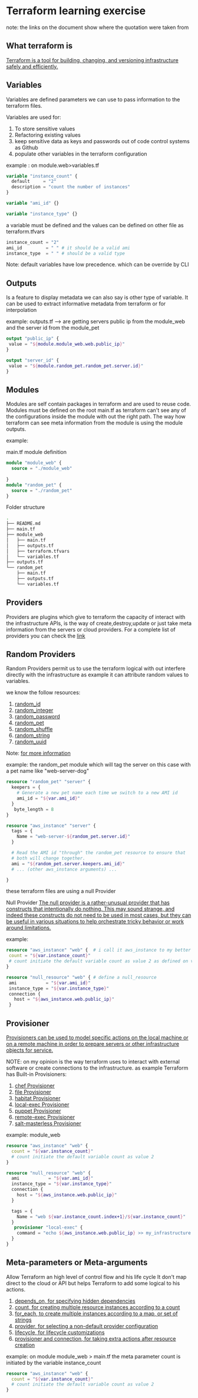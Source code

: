 # Terraform learning exercise

 note: the links on the document show where the quotation were taken from

## What terraform is

[Terraform is a tool for building, changing, and versioning infrastructure safely and efficiently.](https://www.terraform.io/intro/index.html)

## Variables

Variables are defined parameters we can use to pass information to the terraform files.

Variables are used for:

  1) To store sensitive values
  2) Refactoring existing values
  3) keep sensitive data as keys and passwords out of code control systems as Github
  4) populate other variables in the terraform configuration

example :
on module.web>variables.tf

```terraform
variable "instance_count" {
  default     = "2"
  description = "count the number of instances"
}

variable "ami_id" {}

variable "instance_type" {}
```

a variable must be defined and the values can be defined on other file as terraform.tfvars

```terraform
instance_count = "2"
ami_id         = " " # it should be a valid ami
instance_type  = " " # should be a valid type
```

Note: default variables have low precedence. which can be override by CLI

## Outputs

Is a feature to display metadata we can also say is other type of variable. It can be used to extract informative metadata from terraform or for interpolation

example:
 outputs.tf --> are getting servers public ip from the module_web and the server id from the module_pet

 ```terraform
 output "public_ip" {
  value = "${module.module_web.web.public_ip}"
}

output "server_id" {
  value = "${module.random_pet.random_pet.server.id}"
}

 ```

## Modules

Modules are self contain packages in terraform and are used to reuse code.
Modules must be defined on the root main.tf as terraform can't see any of the configurations inside the module with out the right path.
The way how terraform can see meta information from the module is using the module outputs.

example:

main.tf module definition

```terraform
module "module_web" {
  source = "./module_web"
  
}
module "random_pet" {
  source = "./random_pet"
}
```

Folder structure

```bash
.
├── README.md
├── main.tf
├── module_web
│   ├── main.tf
│   ├── outputs.tf
│   ├── terraform.tfvars
│   └── variables.tf
├── outputs.tf
└── random_pet
    ├── main.tf
    ├── outputs.tf
    └── variables.tf
```

## Providers

Providers are plugins which give to terraform the capacity of interact with the infrastructure APIs, is the way of create,destroy,update or just take meta information from the servers or cloud providers.
For a complete list of providers you can check the [link](https://www.terraform.io/docs/providers/index.html)

## Random Providers

Random Providers permit us to use the terraform logical with out interfere directly with the infrastructure as example it can attribute random values to variables.

we know the follow resources:

1) [random_id](https://www.terraform.io/docs/providers/random/r/id.html)
2) [random_integer](https://www.terraform.io/docs/providers/random/r/integer.html)
3) [random_password](https://www.terraform.io/docs/providers/random/r/password.html)
4) [random_pet](https://www.terraform.io/docs/providers/random/r/pet.html)
5) [random_shuffle](https://www.terraform.io/docs/providers/random/r/shuffle.html)
6) [random_string](https://www.terraform.io/docs/providers/random/r/string.html)
7) [random_uuid](https://www.terraform.io/docs/providers/random/r/uuid.html)

Note: [for more information](https://www.terraform.io/docs/providers/index.html)

example: the random_pet module which will tag the server on this case with a pet name like "web-server-dog"

```terraform
resource "random_pet" "server" {
  keepers = {
    # Generate a new pet name each time we switch to a new AMI id
    ami_id = "${var.ami_id}"
  }
   byte_length = 8
}

resource "aws_instance" "server" {
  tags = {
    Name = "web-server-${random_pet.server.id}"
  }

  # Read the AMI id "through" the random_pet resource to ensure that
  # both will change together.
  ami = "${random_pet.server.keepers.ami_id}"
  # ... (other aws_instance arguments) ...

}
```

these terraform files are using a null Provider

Null Provider
[The null provider is a rather-unusual provider that has constructs that intentionally do nothing. This may sound strange, and indeed these constructs do not need to be used in most cases, but they can be useful in various situations to help orchestrate tricky behavior or work around limitations.](https://www.terraform.io/docs/providers/null/index.html)

 example:

 ```terraform
resource "aws_instance" "web" {  # i call it aws_instance to my better understanding but don't need to be aws it can be anything.
  count = "${var.instance_count}"
  # count initiate the default variable count as value 2 as defined on variables.tf
}

resource "null_resource" "web" { # define a null_resource
  ami           = "${var.ami_id}"
  instance_type = "${var.instance_type}"
  connection {
    host = "${aws_instance.web.public_ip}"
  }

 ```

## Provisioner

[Provisioners can be used to model specific actions on the local machine or on a remote machine in order to prepare servers or other infrastructure objects for service.](https://www.terraform.io/docs/provisioners/index.html)

NOTE: on my opinion is the way terraform uses to interact with external software or create connections to the infrastructure. as example Terraform has Built-in Provisioners:

  1) [chef Provisioner](https://www.terraform.io/docs/provisioners/chef.html)
  2) [file Provisioner](https://www.terraform.io/docs/provisioners/file.html)
  3) [habitat Provisioner](https://www.terraform.io/docs/provisioners/habitat.html)
  4) [local-exec Provisioner](https://www.terraform.io/docs/provisioners/local-exec.html)
  5) [puppet Provisioner](https://www.terraform.io/docs/provisioners/puppet.html)
  6) [remote-exec Provisioner](https://www.terraform.io/docs/provisioners/remote-exec.html)
  7) [salt-masterless Provisioner](https://www.terraform.io/docs/provisioners/salt-masterless.html)

example: module_web

```terraform
resource "aws_instance" "web" {
  count = "${var.instance_count}"
  # count initiate the default variable count as value 2
}

resource "null_resource" "web" {
  ami           = "${var.ami_id}"
  instance_type = "${var.instance_type}"
  connection {
    host = "${aws_instance.web.public_ip}"
  }

  tags = {
    Name = "web ${var.instance_count.index+1}/${var.instance_count}"
  }
   provisioner "local-exec" {
    command = "echo ${aws_instance.web.public_ip} >> my_infrastructure.txt" # this will add the ip to the Terraform local machine
  }
}
```

## Meta-parameters or Meta-arguments

Allow Terraform an high level of control flow and his life cycle
It don't map direct to the cloud or API but helps Terraform to add some logical to his actions.

1) [depends_on, for specifying hidden dependencies](https://www.terraform.io/docs/configuration/resources.html#depends_on-explicit-resource-dependencies)
2) [count, for creating multiple resource instances according to a count](https://www.terraform.io/docs/configuration/resources.html#count-multiple-resource-instances-by-count)
3) [for_each, to create multiple instances according to a map, or set of strings](https://www.terraform.io/docs/configuration/resources.html#for_each-multiple-resource-instances-defined-by-a-map-or-set-of-strings)
4) [provider, for selecting a non-default provider configuration](https://www.terraform.io/docs/configuration/resources.html#provider-selecting-a-non-default-provider-configuration)
5) [lifecycle, for lifecycle customizations](https://www.terraform.io/docs/configuration/resources.html#lifecycle-lifecycle-customizations)
6) [provisioner and connection, for taking extra actions after resource creation](https://www.terraform.io/docs/configuration/resources.html#provisioner-and-connection-resource-provisioners)

example: on module module_web > main.tf the meta parameter count is initiated by the variable instance_count

```terraform
resource "aws_instance" "web" {
  count = "${var.instance_count}"
  # count initiate the default variable count as value 2
}
```
